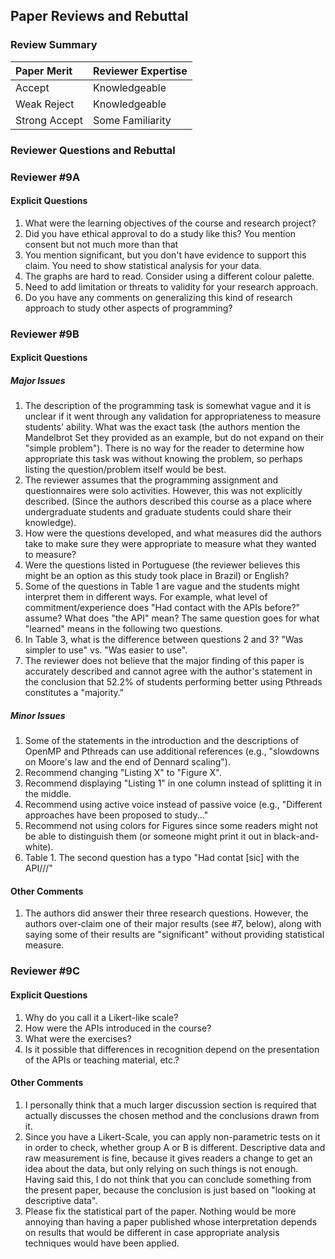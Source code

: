 ## Paper Reviews and Rebuttal

### Review Summary

| Paper Merit   | Reviewer Expertise |
| :------------ | :----------------- |
| Accept        | Knowledgeable      |
| Weak Reject   | Knowledgeable      |
| Strong Accept | Some Familiarity   |

### Reviewer Questions and Rebuttal

### Reviewer #9A

#### Explicit Questions

1. What were the learning objectives of the course and research project?
2. Did you have ethical approval to do a study like this? You mention consent
   but not much more than that
3. You mention significant, but you don't have evidence to support this claim.
   You need to show statistical analysis for your data.
4. The graphs are hard to read. Consider using a different colour palette.
5. Need to add limitation or threats to validity for your research approach.
6. Do you have any comments on generalizing this kind of research approach to
   study other aspects of programming?

### Reviewer #9B

#### Explicit Questions

##### Major Issues

1. The description of the programming task is somewhat vague and it is unclear
   if it went through any validation for appropriateness to measure students'
   ability. What was the exact task (the authors mention the Mandelbrot Set
   they provided as an example, but do not expand on their "simple problem").
   There is no way for the reader to determine how appropriate this task was
   without knowing the problem, so perhaps listing the question/problem itself
   would be best.
2. The reviewer assumes that the programming assignment and questionnaires were
   solo activities. However, this was not explicitly described. (Since the
   authors described this course as a place where undergraduate students and
   graduate students could share their knowledge).
3. How were the questions developed, and what measures did the authors take to
   make sure they were appropriate to measure what they wanted to measure?
4. Were the questions listed in Portuguese (the reviewer believes this might be
   an option as this study took place in Brazil) or English?
5. Some of the questions in Table 1 are vague and the students might interpret
   them in different ways. For example, what level of commitment/experience
   does "Had contact with the APIs before?" assume? What does "the API" mean?
   The same question goes for what "learned" means in the following two
   questions.
6. In Table 3, what is the difference between questions 2 and 3? "Was simpler
   to use" vs. "Was easier to use".
7. The reviewer does not believe that the major finding of this paper is
   accurately described and cannot agree with the author's statement in the
   conclusion that 52.2% of students performing better using Pthreads
   constitutes a "majority."

##### Minor Issues

1. Some of the statements in the introduction and the descriptions of OpenMP
   and Pthreads can use additional references (e.g., "slowdowns on Moore's law
   and the end of Dennard scaling").
2. Recommend changing "Listing X" to "Figure X".
3. Recommend displaying "Listing 1" in one column instead of splitting it in
   the middle.
4. Recommend using active voice instead of passive voice (e.g., "Different
   approaches have been proposed to study..."
5. Recommend not using colors for Figures since some readers might not be able
   to distinguish them (or someone might print it out in black-and-white).
6. Table 1. The second question has a typo "Had contat [sic] with the API///"

#### Other Comments

1. The authors did answer their three research questions. However, the authors
   over-claim one of their major results (see #7, below), along with saying some
   of their results are "significant" without providing statistical measure.

### Reviewer #9C

#### Explicit Questions

1. Why do you call it a Likert-like scale?
2. How were the APIs introduced in the course?
3. What were the exercises?
4. Is it possible that differences in recognition depend on the presentation of
   the APIs or teaching material, etc.?

#### Other Comments

1. I personally think that a much larger discussion section is required that
  actually discusses the chosen method and the conclusions drawn from it.
2. Since you have a Likert-Scale, you can apply non-parametric tests on it in
   order to check, whether group A or B is different. Descriptive data and raw
   measurement is fine, because it gives readers a change to get an idea about
   the data, but only relying on such things is not enough. Having said this, I
   do not think that you can conclude something from the present paper, because
   the conclusion is just based on "looking at descriptive data".
3. Please fix the statistical part of the paper. Nothing would be more annoying
   than having a paper published whose interpretation depends on results that
   would be different in case appropriate analysis techniques would have been
   applied.
